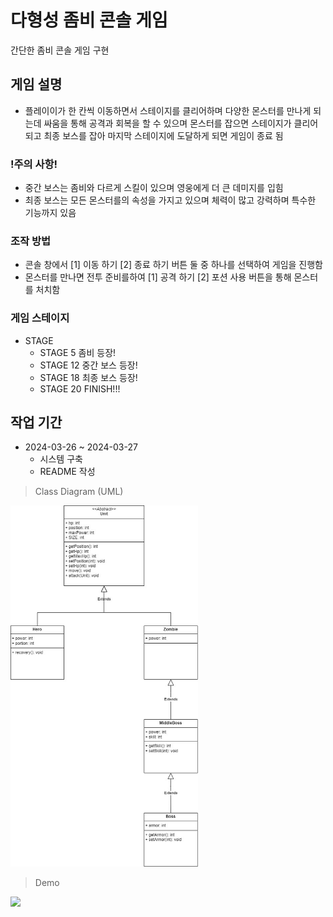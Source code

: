 # 다형성 좀비 콘솔 게임
간단한 좀비 콘솔 게임 구현

## 게임 설명
* 플레이이가 한 칸씩 이동하면서 스테이지를 클리어하며 다양한 몬스터를 만나게 되는데 싸움을 통해 공격과 회복을 할 수 있으며 몬스터를 잡으면 스테이지가 클리어되고 최종 보스를 잡아 마지막 스테이지에 도달하게 되면 게임이 종료 됨

### !주의 사항!
 * 중간 보스는 좀비와 다르게 스킬이 있으며 영웅에게 더 큰 데미지를 입힘
 * 최종 보스는 모든 몬스터를의 속성을 가지고 있으며 체력이 많고 강력하며 특수한 기능까지 있음

### 조작 방법
* 콘솔 창에서 [1] 이동 하기 [2] 종료 하기 버튼 둘 중 하나를 선택하여 게임을 진행함
* 몬스터를 만나면 전투 준비를하여 [1] 공격 하기 [2] 포션 사용 버튼을 통해 몬스터를 처치함

### 게임 스테이지
* STAGE
  * STAGE 5 좀비 등장!
  * STAGE 12 중간 보스 등장!
  * STAGE 18 최종 보스 등장!
  * STAGE 20 FINISH!!!

## 작업 기간
* 2024-03-26 ~ 2024-03-27
  * 시스템 구축
  * README 작성

> Class Diagram (UML)
<img src = "https://github.com/mingikim-giv/zombie/blob/master/images/%EC%A2%80%EB%B9%84%EA%B2%8C%EC%9E%84.jpg?raw=true" width = "300" heigth = "300">

> Demo
<img src = "https://github.com/mingikim-giv/zombie/blob/master/images/%EC%A2%80%EB%B9%84%20%EA%B2%8C%EC%9E%84(GIF).gif?raw=true" width = "400" heigth = "400">
